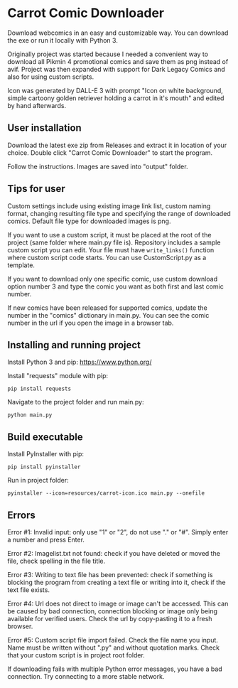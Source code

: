# Carrot Comic Downloader

Download webcomics in an easy and customizable way. You can download the exe or run it locally with Python 3.

Originally project was started because I needed a convenient way to download all Pikmin 4 promotional comics and save them as png instead of avif. Project was then expanded with support for Dark Legacy Comics and also for using custom scripts.

Icon was generated by DALL-E 3 with prompt "Icon on white background, simple cartoony golden retriever holding a carrot in it's mouth" and edited by hand afterwards.

## User installation

Download the latest exe zip from Releases and extract it in location of your choice. Double click "Carrot Comic Downloader" to start the program.

Follow the instructions. Images are saved into "output" folder.

## Tips for user

Custom settings include using existing image link list, custom naming format, changing resulting file type and specifying the range of downloaded comics. Default file type for downloaded images is png.

If you want to use a custom script, it must be placed at the root of the project (same folder where main.py file is). Repository includes a sample custom script you can edit. Your file must have `write_links()` function where custom script code starts. You can use CustomScript.py as a template.

If you want to download only one specific comic, use custom download option number 3 and type the comic you want as both first and last comic number.

If new comics have been released for supported comics, update the number in the "comics" dictionary in main.py. You can see the comic number in the url if you open the image in a browser tab.

## Installing and running project

Install Python 3 and pip: https://www.python.org/

Install "requests" module with pip:

```
pip install requests
```

Navigate to the project folder and run main.py:

```
python main.py
```

## Build executable

Install PyInstaller with pip:

```
pip install pyinstaller
```

Run in project folder:

```
pyinstaller --icon=resources/carrot-icon.ico main.py --onefile
```

## Errors

Error #1: Invalid input: only use "1" or "2", do not use "." or "#". Simply enter a number and press Enter.

Error #2: Imagelist.txt not found: check if you have deleted or moved the file, check spelling in the file title.

Error #3: Writing to text file has been prevented: check if something is blocking the program from creating a text file or writing into it, check if the text file exists.

Error #4: Url does not direct to image or image can't be accessed. This can be caused by bad connection, connection blocking or image only being available for verified users. Check the url by copy-pasting it to a fresh browser.

Error #5: Custom script file import failed. Check the file name you input. Name must be written without ".py" and without quotation marks. Check that your custom script is in project root folder.

If downloading fails with multiple Python error messages, you have a bad connection. Try connecting to a more stable network.
